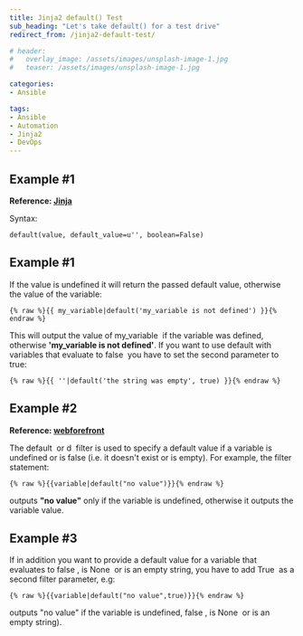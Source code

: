 ```yaml
---
title: Jinja2 default() Test
sub_heading: "Let's take default() for a test drive"
redirect_from: /jinja2-default-test/

# header:
#   overlay_image: /assets/images/unsplash-image-1.jpg
#   teaser: /assets/images/unsplash-image-1.jpg

categories:
- Ansible

tags:
- Ansible
- Automation
- Jinja2
- DevOps
---
```

## Example #1

**Reference: [Jinja](http://jinja.pocoo.org/docs/2.9/templates/#default)**

Syntax: 

```
default(value, default_value=u'', boolean=False)
```

## Example #1

If the value is undefined it will return the passed default value, otherwise the value of the variable:

```
{% raw %}{{ my_variable|default('my_variable is not defined') }}{% endraw %}
```

This will output the value of my_variable  if the variable was defined, otherwise **'my_variable is not defined'**. If you want to use default with variables that evaluate to false  you have to set the second parameter to true:

```
{% raw %}{{ ''|default('the string was empty', true) }}{% endraw %}
```

## Example #2

**Reference: [webforefront](https://www.webforefront.com/django/usebuiltinjinjafilters.html)**

The default  or d  filter is used to specify a default value if a variable is undefined or is false (i.e. it doesn't exist or is empty). For example, the filter statement:

```
{% raw %}{{variable|default("no value")}}{% endraw %}
```

outputs **"no value"** only if the variable is undefined, otherwise it outputs the variable value.

## Example #3

If in addition you want to provide a default value for a variable that evaluates to false , is None  or is an empty string, you have to add True  as a second filter parameter, e.g:

```
{% raw %}{{variable|default("no value",true)}}{% endraw %}
```

outputs "no value" if the variable is undefined, false , is None  or is an empty string).